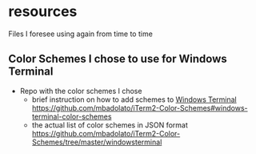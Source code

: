 # resources
Files I foresee using again from time to time

## Color Schemes I chose to use for Windows Terminal
- Repo with the color schemes I chose
  - brief instruction on how to add schemes to [Windows Terminal](https://github.com/microsoft/terminal/blob/master/README.md)  
  https://github.com/mbadolato/iTerm2-Color-Schemes#windows-terminal-color-schemes
  - the actual list of color schemes in JSON format  
  https://github.com/mbadolato/iTerm2-Color-Schemes/tree/master/windowsterminal

